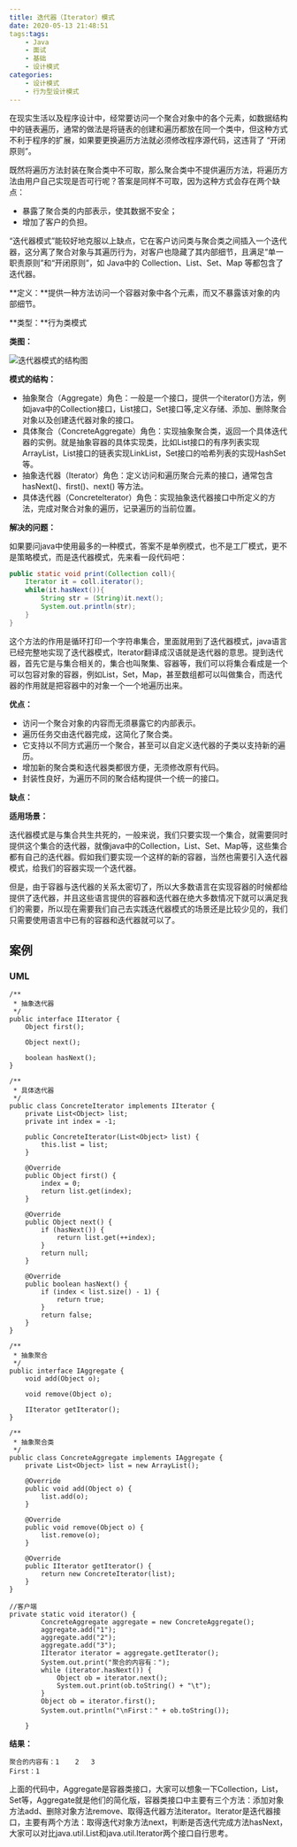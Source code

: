 ```yaml
---
title: 迭代器（Iterator）模式
date: 2020-05-13 21:48:51
tags:tags: 
	- Java
	- 面试
	- 基础
	- 设计模式
categories: 
	- 设计模式
	- 行为型设计模式
---
```


在现实生活以及程序设计中，经常要访问一个聚合对象中的各个元素，如数据结构中的链表遍历，通常的做法是将链表的创建和遍历都放在同一个类中，但这种方式不利于程序的扩展，如果要更换遍历方法就必须修改程序源代码，这违背了 “开闭原则”。

既然将遍历方法封装在聚合类中不可取，那么聚合类中不提供遍历方法，将遍历方法由用户自己实现是否可行呢？答案是同样不可取，因为这种方式会存在两个缺点：

- 暴露了聚合类的内部表示，使其数据不安全；
- 增加了客户的负担。

“迭代器模式”能较好地克服以上缺点，它在客户访问类与聚合类之间插入一个迭代器，这分离了聚合对象与其遍历行为，对客户也隐藏了其内部细节，且满足“单一职责原则”和“开闭原则”，如 Java中的 Collection、List、Set、Map 等都包含了迭代器。

**定义：**提供一种方法访问一个容器对象中各个元素，而又不暴露该对象的内部细节。

**类型：**行为类模式

**类图：**

![迭代器模式的结构图](http://c.biancheng.net/uploads/allimg/181116/3-1Q1161PU9528.gif)

**模式的结构：**

- 抽象聚合（Aggregate）角色：一般是一个接口，提供一个iterator()方法，例如java中的Collection接口，List接口，Set接口等,定义存储、添加、删除聚合对象以及创建迭代器对象的接口。
- 具体聚合（ConcreteAggregate）角色：实现抽象聚合类，返回一个具体迭代器的实例。就是抽象容器的具体实现类，比如List接口的有序列表实现ArrayList，List接口的链表实现LinkList，Set接口的哈希列表的实现HashSet等。
- 抽象迭代器（Iterator）角色：定义访问和遍历聚合元素的接口，通常包含 hasNext()、first()、next() 等方法。
- 具体迭代器（Concretelterator）角色：实现抽象迭代器接口中所定义的方法，完成对聚合对象的遍历，记录遍历的当前位置。

**解决的问题：**

​    如果要问java中使用最多的一种模式，答案不是单例模式，也不是工厂模式，更不是策略模式，而是迭代器模式，先来看一段代码吧：

```java
public static void print(Collection coll){
	Iterator it = coll.iterator();
	while(it.hasNext()){
		String str = (String)it.next();
		System.out.println(str);
	}
}
```

这个方法的作用是循环打印一个字符串集合，里面就用到了迭代器模式，java语言已经完整地实现了迭代器模式，Iterator翻译成汉语就是迭代器的意思。提到迭代器，首先它是与集合相关的，集合也叫聚集、容器等，我们可以将集合看成是一个可以包容对象的容器，例如List，Set，Map，甚至数组都可以叫做集合，而迭代器的作用就是把容器中的对象一个一个地遍历出来。

**优点：**

- 访问一个聚合对象的内容而无须暴露它的内部表示。
- 遍历任务交由迭代器完成，这简化了聚合类。
- 它支持以不同方式遍历一个聚合，甚至可以自定义迭代器的子类以支持新的遍历。
- 增加新的聚合类和迭代器类都很方便，无须修改原有代码。
- 封装性良好，为遍历不同的聚合结构提供一个统一的接口。

**缺点：**

**适用场景：**

迭代器模式是与集合共生共死的，一般来说，我们只要实现一个集合，就需要同时提供这个集合的迭代器，就像java中的Collection，List、Set、Map等，这些集合都有自己的迭代器。假如我们要实现一个这样的新的容器，当然也需要引入迭代器模式，给我们的容器实现一个迭代器。

​    但是，由于容器与迭代器的关系太密切了，所以大多数语言在实现容器的时候都给提供了迭代器，并且这些语言提供的容器和迭代器在绝大多数情况下就可以满足我们的需要，所以现在需要我们自己去实践迭代器模式的场景还是比较少见的，我们只需要使用语言中已有的容器和迭代器就可以了。

## 案例

### UML

```
/**
 * 抽象迭代器
 */
public interface IIterator {
    Object first();

    Object next();

    boolean hasNext();
}

/**
 * 具体迭代器
 */
public class ConcreteIterator implements IIterator {
    private List<Object> list;
    private int index = -1;

    public ConcreteIterator(List<Object> list) {
        this.list = list;
    }

    @Override
    public Object first() {
        index = 0;
        return list.get(index);
    }

    @Override
    public Object next() {
        if (hasNext()) {
            return list.get(++index);
        }
        return null;
    }

    @Override
    public boolean hasNext() {
        if (index < list.size() - 1) {
            return true;
        }
        return false;
    }
}

/**
 * 抽象聚合
 */
public interface IAggregate {
    void add(Object o);

    void remove(Object o);

    IIterator getIterator();
}

/**
 * 抽象聚合类
 */
public class ConcreteAggregate implements IAggregate {
    private List<Object> list = new ArrayList();

    @Override
    public void add(Object o) {
        list.add(o);
    }

    @Override
    public void remove(Object o) {
        list.remove(o);
    }

    @Override
    public IIterator getIterator() {
        return new ConcreteIterator(list);
    }
}

//客户端
private static void iterator() {
        ConcreteAggregate aggregate = new ConcreteAggregate();
        aggregate.add("1");
        aggregate.add("2");
        aggregate.add("3");
        IIterator iterator = aggregate.getIterator();
        System.out.print("聚合的内容有：");
        while (iterator.hasNext()) {
            Object ob = iterator.next();
            System.out.print(ob.toString() + "\t");
        }
        Object ob = iterator.first();
        System.out.println("\nFirst：" + ob.toString());

    }
```

**结果：**

```
聚合的内容有：1	2	3	
First：1
```

上面的代码中，Aggregate是容器类接口，大家可以想象一下Collection，List，Set等，Aggregate就是他们的简化版，容器类接口中主要有三个方法：添加对象方法add、删除对象方法remove、取得迭代器方法iterator。Iterator是迭代器接口，主要有两个方法：取得迭代对象方法next，判断是否迭代完成方法hasNext，大家可以对比java.util.List和java.util.Iterator两个接口自行思考。

